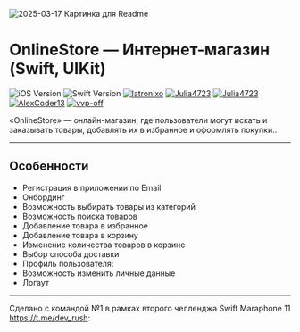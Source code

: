 ![2025-03-17 Картинка для Readme](https://github.com/user-attachments/assets/2c5f156d-2ff3-4bef-a170-eb6e71c8afe9)



# OnlineStore — Интернет-магазин (Swift, UIKit)

![iOS Version](https://img.shields.io/badge/iOS-15.0+-blue?style=flat&logo=apple)
![Swift Version](https://img.shields.io/badge/Swift-5.5-orange?style=flat&logo=swift)
 [![latronixo](https://img.shields.io/badge/latronixo1-181717?style=flat&logo=github&logoColor=white)](https://github.com/latronixo1)
 [![Julia4723](https://img.shields.io/badge/Julia4723-181717?style=flat&logo=github&logoColor=white)](https://github.com/Julia4723)
 [![Julia4723](https://img.shields.io/badge/boytik-181717?style=flat&logo=github&logoColor=white)](https://github.com/boytik)
 [![AlexCoder13](https://img.shields.io/badge/AlexCoder13-181717?style=flat&logo=github&logoColor=white)](https://github.com/AlexCoder13)
 [![vvp-off](https://img.shields.io/badge/vvp--off-181717?style=flat&logo=github&logoColor=white)](https://github.com/vvp-off)
 
«OnlineStore» — онлайн-магазин, где пользователи могут искать и заказывать товары, добавлять их в избранное и оформлять покупки..

---

## Особенности
- Регистрация в приложении по Email
- Онбординг
- Возможность выбирать товары из категорий
- Возможность поиска товаров
- Добавление товара в избранное
- Добавление товара в корзину
- Изменение количества товаров в корзине
- Выбор способа доставки
- Профиль пользователя:
- Возможность изменить личные данные
- Логаут

---
Сделано с командой №1 в рамках второго челленджа Swift Maraphone 11  https://t.me/dev_rush:


